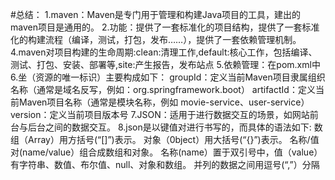 #总结：
1.maven：Maven是专门用于管理和构建Java项目的工具，建出的maven项目是通用的。
2.功能：提供了一套标准化的项目结构，提供了一套标准化的构建流程（编译，测试，打包，发布……），提供了一套依赖管理机制。
4.maven对项目构建的生命周期:clean:清理工作,default:核心工作，包括编译、测试、打包、安装、部署等,site:产生报告，发布站点
5.依赖管理：在pom.xml中
6.坐（资源的唯一标识）主要构成如下：
groupId：定义当前Maven项目隶属组织名称（通常是域名反写，例如：org.springframework.boot）
artifactId：定义当前Maven项目名称（通常是模块名称，例如 movie-service、user-service） 
version：定义当前项目版本号
7.JSON：适用于进行数据交互的场景，如网站前台与后台之间的数据交互。
8.json是以键值对进行书写的，而具体的语法如下:
数组（Array）用方括号(“[]”)表示。
对象（0bject）用大括号(“{}”)表示。
名称/值对(name/value）组合成数组和对象。
名称(name）置于双引号中，值（value）有字符串、数值、布尔值、null、对象和数组。
并列的数据之间用逗号(“,”）分隔
